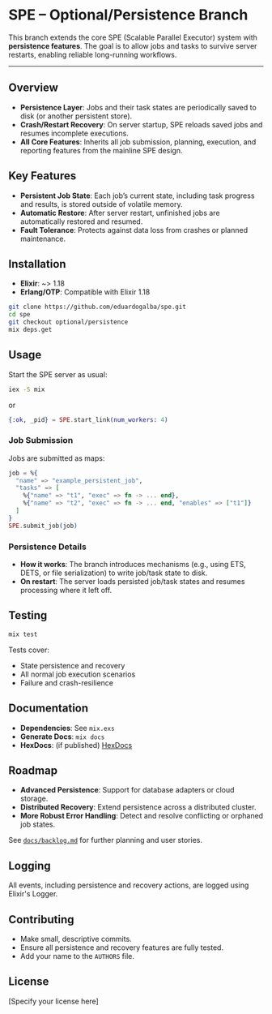 # SPE – Optional/Persistence Branch

This branch extends the core SPE (Scalable Parallel Executor) system with **persistence features**. The goal is to allow jobs and tasks to survive server restarts, enabling reliable long-running workflows.

---

## Overview

- **Persistence Layer**: Jobs and their task states are periodically saved to disk (or another persistent store).
- **Crash/Restart Recovery**: On server startup, SPE reloads saved jobs and resumes incomplete executions.
- **All Core Features**: Inherits all job submission, planning, execution, and reporting features from the mainline SPE design.

## Key Features

- **Persistent Job State**: Each job’s current state, including task progress and results, is stored outside of volatile memory.
- **Automatic Restore**: After server restart, unfinished jobs are automatically restored and resumed.
- **Fault Tolerance**: Protects against data loss from crashes or planned maintenance.

## Installation

- **Elixir**: ~> 1.18
- **Erlang/OTP**: Compatible with Elixir 1.18

```sh
git clone https://github.com/eduardogalba/spe.git
cd spe
git checkout optional/persistence
mix deps.get
```

## Usage

Start the SPE server as usual:
```sh
iex -S mix
```
or
```elixir
{:ok, _pid} = SPE.start_link(num_workers: 4)
```

### Job Submission

Jobs are submitted as maps:
```elixir
job = %{
  "name" => "example_persistent_job",
  "tasks" => [
    %{"name" => "t1", "exec" => fn -> ... end},
    %{"name" => "t2", "exec" => fn -> ... end, "enables" => ["t1"]}
  ]
}
SPE.submit_job(job)
```

### Persistence Details

- **How it works**: The branch introduces mechanisms (e.g., using ETS, DETS, or file serialization) to write job/task state to disk.
- **On restart**: The server loads persisted job/task states and resumes processing where it left off.

## Testing

```sh
mix test
```
Tests cover:
- State persistence and recovery
- All normal job execution scenarios
- Failure and crash-resilience

## Documentation

- **Dependencies**: See `mix.exs`
- **Generate Docs**: `mix docs`
- **HexDocs**: (if published) [HexDocs](https://hexdocs.pm/spe)

## Roadmap

- **Advanced Persistence**: Support for database adapters or cloud storage.
- **Distributed Recovery**: Extend persistence across a distributed cluster.
- **More Robust Error Handling**: Detect and resolve conflicting or orphaned job states.

See [`docs/backlog.md`](docs/backlog.md) for further planning and user stories.

## Logging

All events, including persistence and recovery actions, are logged using Elixir's Logger.

## Contributing

- Make small, descriptive commits.
- Ensure all persistence and recovery features are fully tested.
- Add your name to the `AUTHORS` file.

## License

[Specify your license here]
